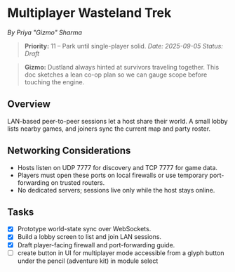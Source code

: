 # Multiplayer Wasteland Trek

*By Priya "Gizmo" Sharma*
> **Priority:** 11 – Park until single-player solid.
*Date: 2025-09-05*
*Status: Draft*

> **Gizmo:** Dustland always hinted at survivors traveling together. This doc sketches a lean co-op plan so we can gauge scope before touching the engine.

## Overview
LAN-based peer-to-peer sessions let a host share their world. A small lobby lists nearby games, and joiners sync the current map and party roster.

## Networking Considerations
- Hosts listen on UDP 7777 for discovery and TCP 7777 for game data.
- Players must open these ports on local firewalls or use temporary port-forwarding on trusted routers.
- No dedicated servers; sessions live only while the host stays online.

## Tasks
- [x] Prototype world-state sync over WebSockets.
- [x] Build a lobby screen to list and join LAN sessions.
- [x] Draft player-facing firewall and port-forwarding guide.
- [ ] create button in UI for multiplayer mode accessible from a glyph button under the pencil (adventure kit) in module select
